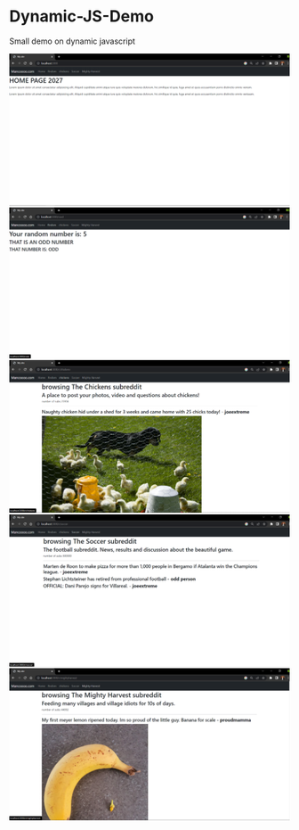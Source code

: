 # Dynamic-JS-Demo
Small demo on dynamic javascript

![](screenshots/1.png)
![](screenshots/2.png)
![](screenshots/3.png)
![](screenshots/4.png)
![](screenshots/5.png)
